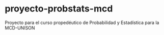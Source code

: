 # proyecto-probstats-mcd
Proyecto para el curso propedéutico de Probabilidad y Estadística para la MCD-UNISON
